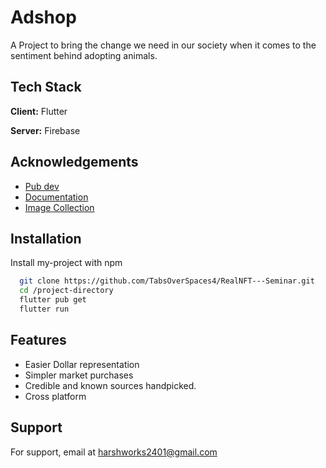
# Adshop

A Project to bring the change we need in our society when it comes to the sentiment behind adopting animals.




## Tech Stack

**Client:** Flutter

**Server:** Firebase


## Acknowledgements

 - [Pub dev](https://pub.dev/)
 - [Documentation](https://docs.flutter.dev/)
 - [Image Collection](https://stock.adobe.com/in?ef_id=Cj0KCQiAi9mPBhCJARIsAHchl1y9UyaVlEr34j-IFNZhesz9x320HC3jufYPAH8kcl49l66cZ375dg8aApMJEALw_wcB:G:s&s_kwcid=AL!3085!3!456723993344!e!!g!!adobe%20stocks!6828711555!74928189810&as_channel=sem&as_campclass=brand&as_campaign=IN|CPRO|Stock|PURCH|AS_Brand_Exact|GG||&as_source=google&mv=search&as_camptype=acquisition&sdid=599F8S6N)



## Installation

Install my-project with npm

```bash
  git clone https://github.com/TabsOverSpaces4/RealNFT---Seminar.git
  cd /project-directory
  flutter pub get
  flutter run
```
    
## Features

- Easier Dollar representation
- Simpler market purchases
- Credible and known sources handpicked.
- Cross platform


## Support

For support, email at harshworks2401@gmail.com


